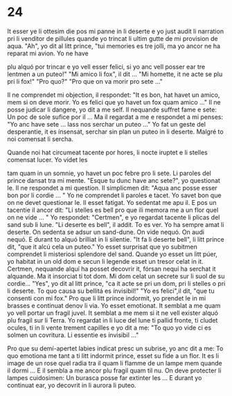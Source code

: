 # 24

It esser ye li ottesim die pos mi panne in li deserte e yo just audit li narration pri li venditor de
pillules quande yo trincat li ultim gutte de mi provision de aqua.
"Ah", yo dit al litt prince, "tui memories es tre jolli, ma yo ancor ne ha reparat mi avion. Yo ne have

plu alquó por trincar e yo vell esser felici, si yo anc vell posser ear tre lentmen a un puteo!"
"Mi amico li fox", il dit ...
"Mi homette, it ne acte se plu pri li fox!"
"Pro quo?"
"Pro que on va morir pro sete ..."

Il ne comprendet mi objection, il respondet:
"It es bon, hat havet un amico, mem si on deve morir. Yo es felici que yo havet un fox quam
amico ..."
Il ne posse judicar li dangere, yo dit a me self. Il nequande suffret fame e sete: Un poc de sole sufice
por il ...
Ma il regardat a me e respondet a mi penses:
"Yo anc have sete ... lass nos serchar un puteo ..."
Yo fat un geste del desperantie, it es ínsensat, serchar sin plan un puteo in li deserte. Malgré to noi
comensat li sercha.

Quande noi hat circumeat tacente por hores, li nocte iruptet e li stelles comensat lucer. Yo videt les


tam quam in un somnie, yo havet un poc febre pro li sete.
Li paroles del prince dansat tra mi mente.
"Esque tu dunc have anc sete?", yo questionat le.
Il ne respondet a mi question.
Il simplicmen dit: "Aqua anc posse esser bon por li cordie ... "
Yo ne comprendet li paroles e tacet. Yo savet bon que on ne devet questionar le.
Il esset fatigat. Yo sedentat me apu il. E pos un tacentie il ancor dit:
"Li stelles es bell pro que ili memora me a un flor quel on ne vide ... "
Yo respondet: "Certmen", e yo regardat tacente li plicas del sand sub li lune.
"Li deserte es bell", il addit.
To es ver. Yo ha sempre amat li deserte. On sedenta se adsur un sand-dune. On vide nequó. On audi
nequó. E durant to alquó brilliat in li silentie.
"It fa li deserte bell", li litt prince dit, "que it alcú cela un puteo."
Yo esset surprisat que yo subitmen comprendet li misteriosi splendore del sand. Quande yo esset un
litt púer, yo habitat in un old dom e secun li legende esset un tresor celat in it. Certmen, nequande
alquí ha posset decovrir it, fórsan nequí ha serchat it alquande. Ma it insorciat ti tot dom. Mi dom
celat un secrete sur li suol de su cordie...
"Yes", yo dit al litt prince, "ca it acte se pri un dom, pri li stelles o pri li deserte. To quo causa su
bellitá es ínvisibil!"
"Yo es felici",il dit, "que tu consenti con mi fox."
Pro que li litt prince indormit, yo prendet le in mi brasses e continuat denov li via. Yo esset
emotionat. It semblat a me quam yo vell portar un fragil juvel. It semblat a me mem si it ne vell
exister alquó plu fragil sur li Terra. Yo regardat in li luce del lune ti pallid fronte, ti cludet ocules, ti
in li vente trement capilles e yo dit a me:
"To quo yo vide ci es solmen un covritura. Li essentie es ínvisibil ..."


Pro que su demí-apertet labies indicat presc un subrise, yo anc dit a me: To quo emotiona me tant a
ti litt indormit prince, esset su fide a un flor. It es li image de un rose quel radia tra il quam li
flamme de un lampe mem quande il dormi ... E il sembla a me ancor plu fragil quam til nu. On deve
protecter li lampes cuidosimen: Un burasca posse far extinter les ...
E durant yo continuat ear, yo decovrit in li aurora li puteo.

